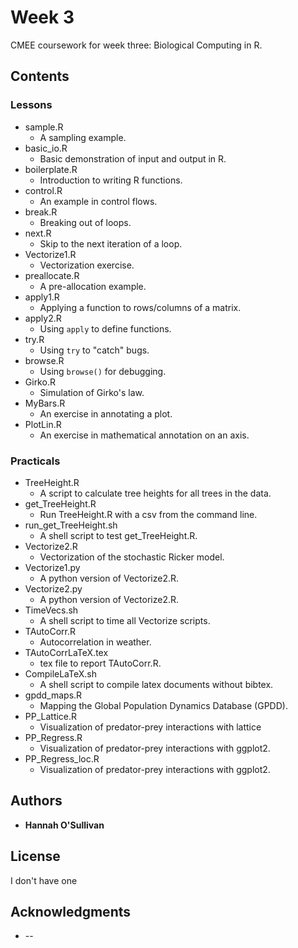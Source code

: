# Week 3

CMEE coursework for week three: Biological Computing in R.

## Contents

### Lessons
* sample.R
    * A sampling example.
* basic_io.R
    * Basic demonstration of input and output in R.
* boilerplate.R
    * Introduction to writing R functions.
* control.R
    * An example in control flows.
* break.R
    * Breaking out of loops.
* next.R
    * Skip to the next iteration of a loop.
* Vectorize1.R
    * Vectorization exercise.
* preallocate.R
    * A pre-allocation example.
* apply1.R
    * Applying a function to rows/columns of a matrix.
* apply2.R
    * Using ``apply`` to define functions.
* try.R
    * Using ``try`` to "catch" bugs.
* browse.R
    * Using ``browse()`` for debugging.
* Girko.R
    * Simulation of Girko's law.
* MyBars.R
    * An exercise in annotating a plot.
* PlotLin.R
    * An exercise in mathematical annotation on an axis.

### Practicals
* TreeHeight.R
    * A script to calculate tree heights for all trees in the data.
* get_TreeHeight.R
    * Run TreeHeight.R with a csv from the command line.
* run_get_TreeHeight.sh
    * A shell script to test get_TreeHeight.R.
* Vectorize2.R
    * Vectorization of the stochastic Ricker model.
* Vectorize1.py
    * A python version of Vectorize2.R.
* Vectorize2.py
    * A python version of Vectorize2.R.
* TimeVecs.sh
    * A shell script to time all Vectorize scripts.
* TAutoCorr.R
    * Autocorrelation in weather.
* TAutoCorrLaTeX.tex
    * tex file to report TAutoCorr.R.
* CompileLaTeX.sh
    * A shell script to compile latex documents without bibtex.
* gpdd_maps.R
    * Mapping the Global Population Dynamics Database (GPDD).
* PP_Lattice.R
    * Visualization of predator-prey interactions with lattice
* PP_Regress.R
    * Visualization of predator-prey interactions with ggplot2.
* PP_Regress_loc.R
    * Visualization of predator-prey interactions with ggplot2.

## Authors

* **Hannah O'Sullivan**

## License

I don't have one

## Acknowledgments

* --
